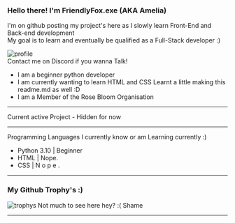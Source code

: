 ### Hello there! I'm FriendlyFox.exe (AKA Amelia)
I'm on github posting my project's here as I slowly learn Front-End and Back-end development<br />My goal is to learn and eventually be qualified as a Full-Stack developer :)

![profile](https://discord.c99.nl/widget/theme-4/913574723475083274.png) <br />
Contact me on Discord if you wanna Talk!

- I am a beginner python developer
- I am currently wanting to learn HTML and CSS
  Learnt a little making this readme.md as well :D
- I am a Member of the Rose Bloom Organisation

<hr>
Current active Project
- Hidden for now

<hr>
Programming Languages I currently know or am Learning currently :)

- Python 3.10 | Beginner
- HTML | Nope.
- CSS | N o p e .

<hr>

### My Github Trophy's :)
![trophys](https://github-profile-trophy.vercel.app/?username=Ames-hub&theme=radical&row=1&column=10)
Not much to see here hey? :( Shame

<hr>

